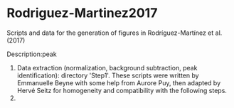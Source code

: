 # Rodriguez-Martinez2017
Scripts and data for the generation of figures in Rodríguez-Martínez et al. (2017)

Description:peak 
1. Data extraction (normalization, background subtraction, peak identification): directory 'Step1'. These scripts were written by Emmanuelle Beyne with some help from Aurore Puy, then adapted by Hervé Seitz for homogeneity and compatibility with the following steps.
2. 
